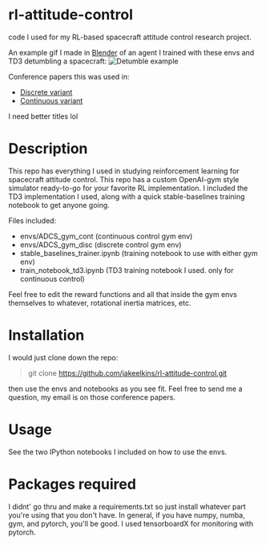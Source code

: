 # rl-attitude-control
code I used for my RL-based spacecraft attitude control research project.

An example gif I made in [Blender](https://www.blender.org/) of an agent I trained with these envs and TD3 detumbling a spacecraft:
![Detumble example](detumble_gif.gif)

Conference papers this was used in: 
- [Discrete variant](https://www.researchgate.net/publication/344659958_Autonomous_Spacecraft_Attitude_Control_Using_Deep_Reinforcement_Learning "Autonomous Spacecraft Attitude Control Using Deep Reinforcement Learning")
- [Continuous variant](https://www.researchgate.net/publication/343834157_Adaptive_Continuous_Control_of_Spacecraft_Attitude_Using_Deep_Reinforcement_Learning "Adaptive Continuous Control of Spacecraft Attitude Using Deep Reinforcement Learning")

I need better titles lol

# Description
This repo has everything I used in studying reinforcement learning for spacecraft attitude control. This repo has a custom OpenAI-gym style simulator ready-to-go for your favorite RL implementation. I included the TD3 implementation I used, along with a quick stable-baselines training notebook to get anyone going.

Files included:
- envs/ADCS_gym_cont (continuous control gym env)
- envs/ADCS_gym_disc (discrete control gym env)
- stable_baselines_trainer.ipynb (training notebook to use with either gym env)
- train_notebook_td3.ipynb (TD3 training notebook I used. only for continuous control)

Feel free to edit the reward functions and all that inside the gym envs themselves to whatever, rotational inertia matrices, etc. 

# Installation
I would just clone down the repo:
> git clone https://github.com/jakeelkins/rl-attitude-control.git

then use the envs and notebooks as you see fit. Feel free to send me a question, my email is on those conference papers.

# Usage
See the two IPython notebooks I included on how to use the envs.

# Packages required
I didnt' go thru and make a requirements.txt so just install whatever part you're using that you don't have. In general, if you have numpy, numba, gym, and pytorch, you'll be good. I used tensorboardX for monitoring with pytorch. 
